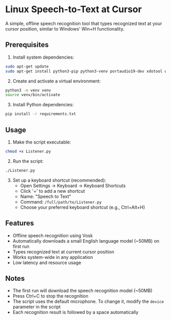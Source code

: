 # Linux Speech-to-Text at Cursor

A simple, offline speech recognition tool that types recognized text at your cursor position, similar to Windows' Win+H functionality.

## Prerequisites

1. Install system dependencies:
```bash
sudo apt-get update
sudo apt-get install python3-pip python3-venv portaudio19-dev xdotool wget unzip
```

2. Create and activate a virtual environment:
```bash
python3 -m venv venv
source venv/bin/activate
```

3. Install Python dependencies:
```bash
pip install -r requirements.txt
```

## Usage

1. Make the script executable:
```bash
chmod +x Listener.py
```

2. Run the script:
```bash
./Listener.py
```

3. Set up a keyboard shortcut (recommended):
   - Open Settings → Keyboard → Keyboard Shortcuts
   - Click '+' to add a new shortcut
   - Name: "Speech to Text"
   - Command: `/full/path/to/Listener.py`
   - Choose your preferred keyboard shortcut (e.g., Ctrl+Alt+H)

## Features

- Offline speech recognition using Vosk
- Automatically downloads a small English language model (~50MB) on first run
- Types recognized text at current cursor position
- Works system-wide in any application
- Low latency and resource usage

## Notes

- The first run will download the speech recognition model (~50MB)
- Press Ctrl+C to stop the recognition
- The script uses the default microphone. To change it, modify the `device` parameter in the script
- Each recognition result is followed by a space automatically 